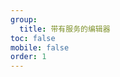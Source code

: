 ```yaml
---
group:
  title: 带有服务的编辑器
toc: false
mobile: false
order: 1
---
```


<code src="./demos/index.tsx" iframe="70vh"></code>
